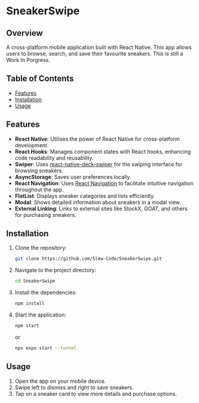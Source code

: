 # SneakerSwipe

## Overview

A cross-platform mobile application built with React Native. This app allows users to browse, search, and save their favourite sneakers. This is still a Work In Porgress. 

## Table of Contents
- [Features](#features)
- [Installation](#installation)
- [Usage](#usage)

## Features 
- **React Native**: Utilises the power of React Native for cross-platform development.
- **React Hooks**: Manages component states with React hooks, enhancing code readability and reusability.
- **Swiper**: Uses [react-native-deck-swiper](https://github.com/alexbrillant/react-native-deck-swiper) for the swiping interface for browsing sneakers.
- **AsyncStorage**: Saves user preferences locally.
- **React Navigation**: Uses [React Navigation](https://reactnavigation.org/) to facilitate intuitive navigation throughout the app.
- **FlatList**: Displays sneaker categories and lists efficiently.
- **Modal**: Shows detailed information about sneakers in a modal view.
- **External Linking**: Links to external sites like StockX, GOAT, and others for purchasing sneakers.

## Installation

1. Clone the repository:

    ```sh
    git clone https://github.com/Slew-Code/SneakerSwipe.git
    ```

2. Navigate to the project directory:

    ```sh
    cd SneakerSwipe
    ```

3. Install the dependencies:

    ```sh
    npm install
    ```

4. Start the application:

    ```sh
    npm start
    ```
    or
    ```sh
    npx expo start --tunnel
    ```
       
## Usage
1. Open the app on your mobile device.
2. Swipe left to dismiss and right to save sneakers.
3. Tap on a sneaker card to view more details and purchase options.
